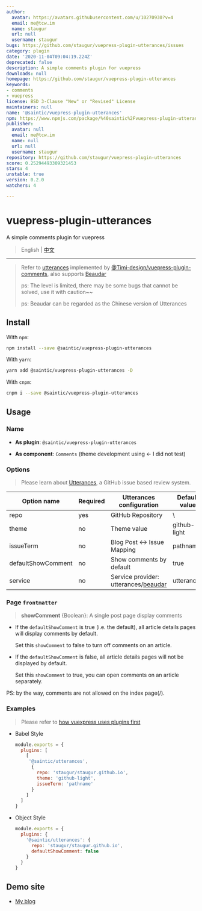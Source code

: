 ```yaml
---
author:
  avatar: https://avatars.githubusercontent.com/u/10270930?v=4
  email: me@tcw.im
  name: staugur
  url: null
  username: staugur
bugs: https://github.com/staugur/vuepress-plugin-utterances/issues
category: plugin
date: '2020-11-04T09:04:19.224Z'
deprecated: false
description: A simple comments plugin for vuepress
downloads: null
homepage: https://github.com/staugur/vuepress-plugin-utterances
keywords:
- comments
- vuepress
license: BSD 3-Clause "New" or "Revised" License
maintainers: null
name: '@saintic/vuepress-plugin-utterances'
npm: https://www.npmjs.com/package/%40saintic%2Fvuepress-plugin-utterances
publisher:
  avatar: null
  email: me@tcw.im
  name: null
  url: null
  username: staugur
repository: https://github.com/staugur/vuepress-plugin-utterances
score: 0.25294493309321453
stars: 4
unstable: true
version: 0.2.0
watchers: 4

---
```


# vuepress-plugin-utterances

A simple comments plugin for vuepress

> English | [中文](README-cn.md)

---

> Refer to [utterances](https://utteranc.es/) implemented by [@Timi-design/vuepress-plugin-comments](https://github.com/Timi-design/vuepress-plugin-timi/tree/master/vuepress-plugin-comments), also supports [Beaudar](https://beaudar.lipk.org/)
>
> ps: The level is limited, there may be some bugs that cannot be solved, use it with caution~~
>
> ps: Beaudar can be regarded as the Chinese version of Utterances

## Install

With `npm`:

```bash
npm install --save @saintic/vuepress-plugin-utterances
```

With `yarn`:

```bash
yarn add @saintic/vuepress-plugin-utterances -D
```

With `cnpm`:

```bash
cnpm i --save @saintic/vuepress-plugin-utterances
```

## Usage

### Name

- **As plugin**: `@saintic/vuepress-plugin-utterances`

- **As component**: `Comments` (theme development using <- I did not test)

### Options

> Please learn about [Utterances](https://utteranc.es), a GitHub issue based review system.

|  Option name | Required|  Utterances configuration|  Default value |
| ------------ | -------|---------------------------| ---------------|
|  repo        |   yes  |  GitHub Repository        | \            |
|  theme       |   no   |  Theme value              | github-light |
|  issueTerm   |   no   |  Blog Post ↔️ Issue Mapping| pathname     |
| defaultShowComment| no|  Show comments by default | true         |
| service |no|Service provider: utterances/[beaudar](https://beaudar.lipk.org)|utterances|

### Page `frontmatter`

> **showComment** {Boolean}: A single post page display comments

- If the `defaultShowComment` is true (i.e. the default),
  all article details pages will display comments by default.

  Set this `showComment` to false to turn off comments on an article.

- If the `defaultShowComment` is false, all article details pages will
  not be displayed by default.

  Set this `showComment` to true, you can open comments on an article separately.

PS: by the way, comments are not allowed on the index page(/).

### Examples

> Please refer to [how vuexpress uses plugins first](https://vuepress.vuejs.org/plugin/using-a-plugin.html)

- Babel Style

  ```javascript
  module.exports = {
    plugins: [
      [
       '@saintic/utterances',
        {
          repo: 'staugur/staugur.github.io',
          theme: 'github-light',
          issueTerm: 'pathname'
        }
      ]
    ]
  }
  ```

- Object Style

  ```javascript
  module.exports = {
    plugins: {
      '@saintic/utterances': {
        repo: 'staugur/staugur.github.io',
        defaultShowComment: false
      }
    }
  }
  ```

## Demo site

- [My blog](https://tcw.im)
